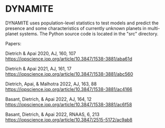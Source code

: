 # DYNAMITE

DYNAMITE uses population-level statistics to test models and predict the presence and some characteristics of currently unknown planets in multi-planet systems. The Python source code is located in the "src" directory.

Papers:

Dietrich & Apai 2020, AJ, 160, 107 https://iopscience.iop.org/article/10.3847/1538-3881/aba61d

Dietrich & Apai 2021, AJ, 161, 17 https://iopscience.iop.org/article/10.3847/1538-3881/abc560

Dietrich, Apai, & Malhotra 2022, AJ, 163, 88 https://iopscience.iop.org/article/10.3847/1538-3881/ac4166

Basant, Dietrich, & Apai 2022, AJ, 164, 12 https://iopscience.iop.org/article/10.3847/1538-3881/ac6f58

Basant, Dietrich, & Apai 2022, RNAAS, 6, 213 https://iopscience.iop.org/article/10.3847/2515-5172/ac9ab8
